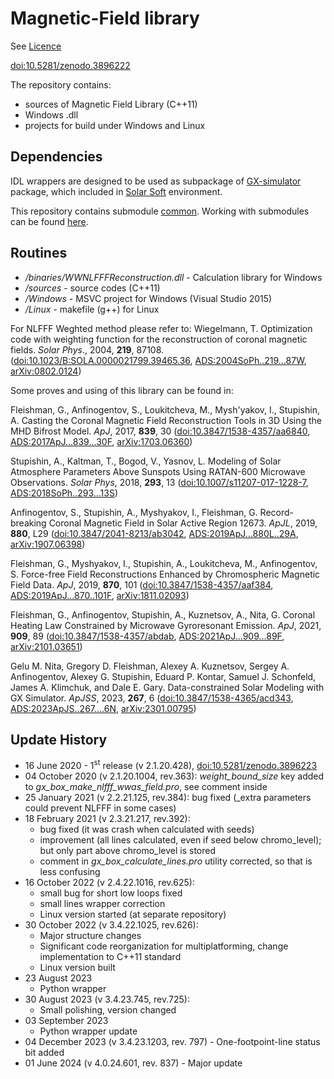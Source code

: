 # Magnetic-Field library

See [Licence](https://github.com/Alexey-Stupishin/Magnetic-Field_Library/blob/master/LICENCE.md)

[doi:10.5281/zenodo.3896222](https://zenodo.org/record/3896222)

The repository contains:
* sources of Magnetic Field Library (C++11)
* Windows .dll
* projects for build under Windows and Linux

## Dependencies
IDL wrappers are designed to be used as subpackage of [GX-simulator](https://github.com/Gelu-Nita/GX_SIMULATOR) package, which included in [Solar Soft](http://www.lmsal.com/solarsoft/sswdoc/sswdoc_jtop.html) environment.

This repository contains submodule [common](https://github.com/Alexey-Stupishin/Common). Working with submodules can be found [here](https://git-scm.com/book/en/v2/Git-Tools-Submodules).

## Routines
* _/binaries/WWNLFFFReconstruction.dll_ - Calculation library for Windows
* _/sources_ - source codes (C++11)
* _/Windows_ - MSVC project for Windows (Visual Studio 2015)
* _/Linux_ - makefile (g++) for Linux

For NLFFF Weghted method please refer to:
Wiegelmann, T. Optimization code with weighting function for the reconstruction of coronal magnetic fields. _Solar Phys_., 2004, __219__, 87108. ([doi:10.1023/B:SOLA.0000021799.39465.36](https://link.springer.com/article/10.1023/B:SOLA.0000021799.39465.36), [ADS:2004SoPh..219...87W](https://ui.adsabs.harvard.edu/abs/2004SoPh..219...87W/abstract), [arXiv:0802.0124](https://arxiv.org/abs/0802.0124))

Some proves and using of this library can be found in:

Fleishman, G., Anfinogentov, S., Loukitcheva, M., Mysh'yakov, I., Stupishin, A. Casting the Coronal Magnetic Field Reconstruction Tools in 3D Using the MHD Bifrost Model. _ApJ_, 2017, __839__, 30 ([doi:10.3847/1538-4357/aa6840](https://iopscience.iop.org/article/10.3847/1538-4357/aa6840), [ADS:2017ApJ...839...30F](https://ui.adsabs.harvard.edu/abs/2017ApJ...839...30F/abstract), [arXiv:1703.06360](https://arxiv.org/abs/1703.06360))

Stupishin, A., Kaltman, T., Bogod, V., Yasnov, L. Modeling of Solar Atmosphere Parameters Above Sunspots Using RATAN-600 Microwave Observations. _Solar Phys_, 2018, __293__, 13 ([doi:10.1007/s11207-017-1228-7](https://link.springer.com/article/10.1007/s11207-017-1228-7), [ADS:2018SoPh..293...13S](https://ui.adsabs.harvard.edu/abs/2018SoPh..293...13S/abstract))

Anfinogentov, S., Stupishin, A., Myshyakov, I., Fleishman, G. Record-breaking Coronal Magnetic Field in Solar Active Region 12673. _ApJL_, 2019, __880__, L29 ([doi:10.3847/2041-8213/ab3042](https://iopscience.iop.org/article/10.3847/2041-8213/ab3042), [ADS:2019ApJ...880L..29A](https://ui.adsabs.harvard.edu/abs/2019ApJ...880L..29A/abstract), [arXiv:1907.06398](https://arxiv.org/abs/1907.06398))

Fleishman, G., Myshyakov, I., Stupishin, A., Loukitcheva, M., Anfinogentov, S. Force-free Field Reconstructions Enhanced by Chromospheric Magnetic Field Data. _ApJ_, 2019, __870__, 101 ([doi:10.3847/1538-4357/aaf384](https://iopscience.iop.org/article/10.3847/1538-4357/aaf384), [ADS:2019ApJ...870..101F](https://ui.adsabs.harvard.edu/abs/2019ApJ...870..101F/abstract), [arXiv:1811.02093](https://arxiv.org/abs/1811.02093))

Fleishman, G., Anfinogentov, Stupishin, A., Kuznetsov, A., Nita, G. Coronal Heating Law Constrained by Microwave Gyroresonant Emission. _ApJ_, 2021, __909__, 89 ([doi:10.3847/1538-4357/abdab](https://iopscience.iop.org/article/10.3847/1538-4357/abdab1), [ADS:2021ApJ...909...89F](https://ui.adsabs.harvard.edu/abs/2021ApJ...909...89F/abstract), [arXiv:2101.03651](https://arxiv.org/abs/2101.03651))

Gelu M. Nita, Gregory D. Fleishman, Alexey A. Kuznetsov, Sergey A. Anfinogentov, Alexey G. Stupishin, Eduard P. Kontar, Samuel J. Schonfeld, James A. Klimchuk, and Dale E. Gary. Data-constrained Solar Modeling with GX Simulator. _ApJSS_, 2023, __267__, 6 ([doi:10.3847/1538-4365/acd343](https://link.springer.com/article/10.1023/B:SOLA.0000021799.39465.36), [ADS:2023ApJS..267....6N](https://ui.adsabs.harvard.edu/abs/2023ApJS..267....6N/abstract), [arXiv:2301.00795](https://arxiv.org/abs/2301.00795))

## Update History
* 16 June 2020 - 1<sup>st</sup> release (v 2.1.20.428), [doi:10.5281/zenodo.3896223](https://zenodo.org/record/3896223#.Y13LRHZBxJQ)
* 04 October 2020 (v 2.1.20.1004, rev.363): _weight_bound_size_ key added to _gx_box_make_nlfff_wwas_field.pro_, see comment inside
* 25 January 2021 (v 2.2.21.125, rev.384): bug fixed (_extra parameters could prevent NLFFF in some cases)
* 18 February 2021 (v 2.3.21.217, rev.392):
	* bug fixed (it was crash when calculated with seeds)
	* improvement (all lines calculated, even if seed below chromo_level); but only part above chromo_level is stored
	* comment in _gx_box_calculate_lines.pro_ utility corrected, so that is less confusing
* 16 October 2022 (v 2.4.22.1016, rev.625):
	* small bug for short low loops fixed
	* small lines wrapper correction
	* Linux version started (at separate repository)
* 30 October 2022 (v 3.4.22.1025, rev.626): 
	* Major structure changes 
	* Significant code reorganization for multiplatforming, change implementation to C++11 standard
	* Linux version built
* 23 August 2023
	* Python wrapper
* 30 August 2023 (v 3.4.23.745, rev.725): 
	* Small polishing, version changed
* 03 September 2023
	* Python wrapper update
* 04 December 2023 (v 3.4.23.1203, rev. 797) - One-footpoint-line status bit added
* 01 June 2024 (v 4.0.24.601, rev. 837) - Major update
